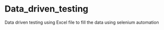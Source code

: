 # Data_driven_testing
Data driven testing using Excel file to fill the data using selenium automation
